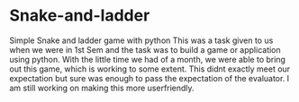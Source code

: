 # Snake-and-ladder
Simple Snake and ladder game with python
This was a task given to us when we were in 1st Sem and the task was to build a game or application using python. With the little time we had of a month, we were able to 
bring out this game, which is working to some extent. This didnt exactly meet our expectation but sure was enough to pass the expectation of the evaluator.
I am still working on making this more userfriendly.
